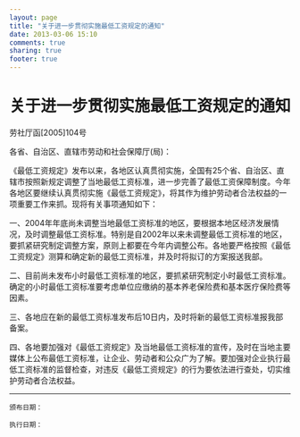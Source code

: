 ```yaml
---
layout: page
title: "关于进一步贯彻实施最低工资规定的通知"
date: 2013-03-06 15:10
comments: true
sharing: true
footer: true
---
```



# 关于进一步贯彻实施最低工资规定的通知

劳社厅函[2005]104号

各省、自治区、直辖市劳动和社会保障厅(局)：

《最低工资规定》发布以来，各地区认真贯彻实施，全国有25个省、自治区、直辖市按照新规定调整了当地最低工资标准，进一步完善了最低工资保障制度。今年各地区要继续认真贯彻实施《最低工资规定》，将其作为维护劳动者合法权益的一项重要工作来抓。现将有关事项通知如下：

一、2004年年底尚未调整当地最低工资标准的地区，要根据本地区经济发展情况，及时调整最低工资标准。特别是自2002年以来未调整最低工资标准的地区，要抓紧研究制定调整方案，原则上都要在今年内调整公布。各地要严格按照《最低工资规定》测算和确定新的最低工资标准，并及时将拟订的方案报送我部。

二、目前尚未发布小时最低工资标准的地区，要抓紧研究制定小时最低工资标准。确定的小时最低工资标准要考虑单位应缴纳的基本养老保险费和基本医疗保险费等因素。

三、各地应在新的最低工资标准发布后10日内，及时将新的最低工资标准报我部备案。

四、各地要加强对《最低工资规定》及当地最低工资标准的宣传，及时在当地主要媒体上公布最低工资标准，让企业、劳动者和公众广为了解。要加强对企业执行最低工资标准的监督检查，对违反《最低工资规定》的行为要依法进行查处，切实维护劳动者合法权益。



---

	颁布日期： 

	执行日期：


